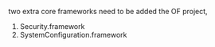 two extra core frameworks need to be added the OF project,
1) Security.framework
2) SystemConfiguration.framework